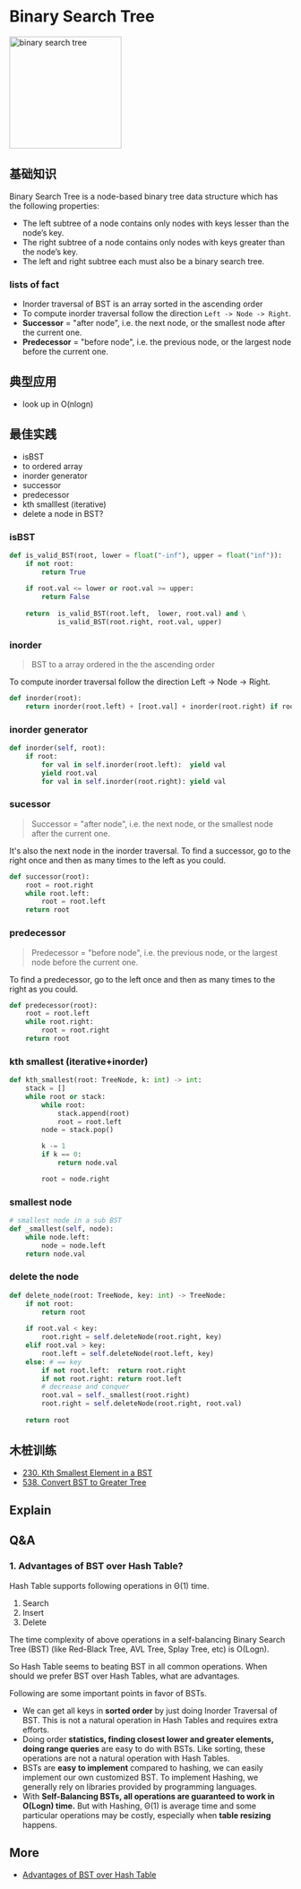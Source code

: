 # Binary Search Tree

<img src="https://i.imgur.com/oAQtYTl.gif" alt="binary search tree" width="200"/>

## 基础知识

Binary Search Tree is a node-based binary tree data structure which has the following properties:

* The left subtree of a node contains only nodes with keys lesser than the node’s key.
* The right subtree of a node contains only nodes with keys greater than the node’s key.
* The left and right subtree each must also be a binary search tree.

### lists of fact 

- Inorder traversal of BST is an array sorted in the ascending order
- To compute inorder traversal follow the direction `Left -> Node -> Right`.
- **Successor** = "after node", i.e. the next node, or the smallest node after the current one.
- **Predecessor** = "before node", i.e. the previous node, or the largest node before the current one.


## 典型应用

- look up in O(nlogn)

## 最佳实践

- isBST
- to ordered array
- inorder generator
- successor 
- predecessor
- kth smalllest (iterative)
- delete a node in BST? 


### isBST

``` python
def is_valid_BST(root, lower = float("-inf"), upper = float("inf")):
    if not root: 
    	return True 
    
    if root.val <= lower or root.val >= upper:
        return False 
    
    return  is_valid_BST(root.left,  lower, root.val) and \
            is_valid_BST(root.right, root.val, upper)
```

### inorder

> BST to a array ordered in the the ascending order

To compute inorder traversal follow the direction Left -> Node -> Right.


``` python
def inorder(root):
    return inorder(root.left) + [root.val] + inorder(root.right) if root else []
```

### inorder generator 

``` python
def inorder(self, root):
    if root:
        for val in self.inorder(root.left):  yield val
        yield root.val
        for val in self.inorder(root.right): yield val
```

### sucessor

> Successor = "after node", i.e. the next node, or the smallest node after the current one.

It's also the next node in the inorder traversal. To find a successor, go to the right once and then as many times to the left as you could.




``` python
def successor(root):
    root = root.right
    while root.left:
        root = root.left
    return root
```

### predecessor

> Predecessor = "before node", i.e. the previous node, or the largest node before the current one.  

To find a predecessor, go to the left once and then as many times to the right as you could.

``` python
def predecessor(root):
    root = root.left
    while root.right:
        root = root.right
    return root
```


### kth smallest (iterative+inorder)

``` python
def kth_smallest(root: TreeNode, k: int) -> int:
    stack = []
    while root or stack:
        while root:
            stack.append(root)
            root = root.left
        node = stack.pop()

        k -= 1
        if k == 0:
            return node.val

        root = node.right 
``` 

### smallest node 

``` python
# smallest node in a sub BST
def _smallest(self, node):
    while node.left:
        node = node.left 
    return node.val
```


### delete the node 

``` python
def delete_node(root: TreeNode, key: int) -> TreeNode:
    if not root:
        return root
    
    if root.val < key:
        root.right = self.deleteNode(root.right, key)
    elif root.val > key:
        root.left = self.deleteNode(root.left, key)
    else: # == key
        if not root.left:  return root.right
        if not root.right: return root.left 
        # decrease and conquer
        root.val = self._smallest(root.right)  
        root.right = self.deleteNode(root.right, root.val)
        
    return root 
```

## 木桩训练

- [230. Kth Smallest Element in a BST](https://leetcode.com/problems/kth-smallest-element-in-a-bst/)
- [538. Convert BST to Greater Tree](https://leetcode.com/problems/convert-bst-to-greater-tree/)

## Explain

## Q&A

### 1. Advantages of BST over Hash Table?

Hash Table supports following operations in Θ(1) time.
1) Search
2) Insert
3) Delete

The time complexity of above operations in a self-balancing Binary Search Tree (BST) (like Red-Black Tree, AVL Tree, Splay Tree, etc) is O(Logn).

So Hash Table seems to beating BST in all common operations. When should we prefer BST over Hash Tables, what are advantages. 

Following are some important points in favor of BSTs.

* We can get all keys in **sorted order** by just doing Inorder Traversal of BST. This is not a natural operation in Hash Tables and requires extra efforts.
* Doing order **statistics, finding closest lower and greater elements, doing range queries** are easy to do with BSTs. Like sorting, these operations are not a natural operation with Hash Tables.
* BSTs are **easy to implement** compared to hashing, we can easily implement our own customized BST. To implement Hashing, we generally rely on libraries provided by programming languages.
* With **Self-Balancing BSTs, all operations are guaranteed to work in O(Logn) time.** But with Hashing, Θ(1) is average time and some particular operations may be costly, especially when **table resizing** happens.


## More

- [Advantages of BST over Hash Table](https://www.geeksforgeeks.org/advantages-of-bst-over-hash-table/)